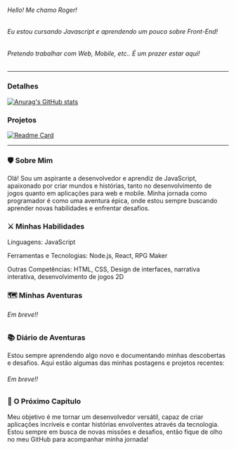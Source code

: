 ###### Hello! Me chamo Roger!  
###### Eu estou cursando Javascript e aprendendo um pouco sobre Front-End!
###### Pretendo trabalhar com Web, Mobile, etc.. É um prazer estar aqui!
-----------------------------------------------------------------------
### Detalhes
[![Anurag's GitHub stats](https://github-readme-stats.vercel.app/api?username=RogxrGit&show_icons=true&theme=dracula)](https://github.com/anuraghazra/github-readme-stats)

<!--### Linguagens utilizadas
[![Top Langs](https://github-readme-stats.vercel.app/api/top-langs/?username=RogxrGit)](https://github.com/anuraghazra/github-readme-stats)
-->
### Projetos
[![Readme Card](https://github-readme-stats.vercel.app/api/pin/?username=rogxrgit&repo=github-readme-stats)](https://github.com/anuraghazra/github-readme-stats)

-----------------------------------------------------------------------
### 🛡️ Sobre Mim
Olá! Sou um aspirante a desenvolvedor e aprendiz de JavaScript, apaixonado por criar mundos e histórias, tanto no desenvolvimento de jogos quanto em aplicações para web e mobile. Minha jornada como programador é como uma aventura épica, onde estou sempre buscando aprender novas habilidades e enfrentar desafios.

### ⚔️ Minhas Habilidades
Linguagens: JavaScript

Ferramentas e Tecnologias: Node.js, React, RPG Maker

Outras Competências: HTML, CSS, Design de interfaces, narrativa interativa, desenvolvimento de jogos 2D

### 🗺️ Minhas Aventuras
###### Em breve!!

### 📚 Diário de Aventuras
Estou sempre aprendendo algo novo e documentando minhas descobertas e desafios. Aqui estão algumas das minhas postagens e projetos recentes:

###### Em breve!!

### 🌟 O Próximo Capítulo
Meu objetivo é me tornar um desenvolvedor versátil, capaz de criar aplicações incríveis e contar histórias envolventes através da tecnologia. Estou sempre em busca de novas missões e desafios, então fique de olho no meu GitHub para acompanhar minha jornada!

<!--
**RogxrGit/RogxrGit** is a ✨ _special_ ✨ repository because its `README.md` (this file) appears on your GitHub profile.

Here are some ideas to get you started:

- 🔭 I’m currently working on ...
- 🌱 I’m currently learning ...
- 👯 I’m looking to collaborate on ...
- 🤔 I’m looking for help with ...
- 💬 Ask me about ...
- 📫 How to reach me: ...
- 😄 Pronouns: ...
- ⚡ Fun fact: ...
-->
